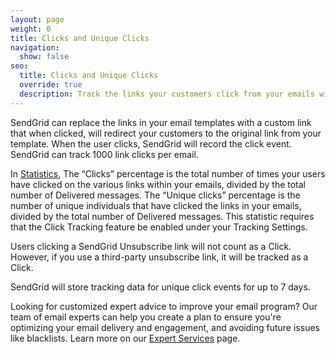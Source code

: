 ```yaml
---
layout: page
weight: 0
title: Clicks and Unique Clicks
navigation:
  show: false
seo:
  title: Clicks and Unique Clicks
  override: true
  description: Track the links your customers click from your emails with SendGrid.
---
```


SendGrid can replace the links in your email templates with a custom link that when clicked, will redirect your customers to the original link from your template. When the user clicks, SendGrid will record the click event. SendGrid can track 1000 link clicks per email.

In [Statistics]({{root_url}}/ui/analytics-and-reporting/email-activity-feed/), The “Clicks” percentage is the total number of times your users have clicked on the various links within your emails, divided by the total number of Delivered messages. The “Unique clicks” percentage is the number of unique individuals that have clicked the links in your emails, divided by the total number of Delivered messages. This statistic requires that the Click Tracking feature be enabled under your Tracking Settings.

Users clicking a SendGrid Unsubscribe link will not count as a Click. However, if you use a third-party unsubscribe link, it will be tracked as a Click.

<call-out>

SendGrid will store tracking data for unique click events for up to 7 days.

</call-out>

<call-out>

Looking for customized expert advice to improve your email program? Our team of email experts can help you create a plan to ensure you're optimizing your email delivery and engagement, and avoiding future issues like blacklists. Learn more on our [Expert Services](https://sendgrid.com/solutions/expert-services/?utm_source=docs) page.

</call-out>
